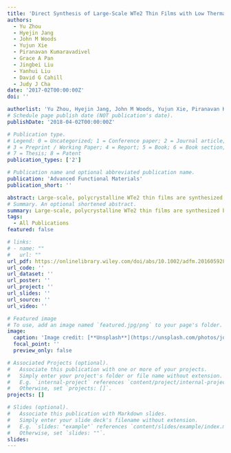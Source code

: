 ```yaml
---
title: 'Direct Synthesis of Large‐Scale WTe2 Thin Films with Low Thermal Conductivity'
authors:
  - Yu Zhou
  - Hyejin Jang
  - John M Woods
  - Yujun Xie
  - Piranavan Kumaravadivel
  - Grace A Pan
  - Jingbei Liu
  - Yanhui Liu
  - David G Cahill
  - Judy J Cha
date: '2017-02T00:00:00Z'
doi: ''

authorlist: 'Yu Zhou, Hyejin Jang, John M Woods, Yujun Xie, Piranavan Kumaravadivel, Grace A Pan, Jingbei Liu, Yanhui Liu, David G Cahill, Judy J Cha'
# Schedule page publish date (NOT publication's date).
publishDate: '2018-04-02T00:00:00Z'

# Publication type.
# Legend: 0 = Uncategorized; 1 = Conference paper; 2 = Journal article;
# 3 = Preprint / Working Paper; 4 = Report; 5 = Book; 6 = Book section;
# 7 = Thesis; 8 = Patent
publication_types: ['2']

# Publication name and optional abbreviated publication name.
publication: 'Advanced Functional Materials'
publication_short: ''

abstract: Large‐scale, polycrystalline WTe2 thin films are synthesized by atmospheric chemical vapor reaction of W metal films with Te vapor catalyzed by H2Te intermediates, paving a way to understanding the synthesis mechanism for low bonding energy tellurides and toward synthesis of single‐crystalline telluride nanoflakes. Through‐plane and in‐plane thermal conductivities of single‐crystal WTe2 flakes and polycrystalline WTe2 thin films are measured for the first time. Nanoscale grains and disorder in WTe2 thin films suppress the in‐plane thermal conductivity of WTe2 greatly, which is at least 7.5 times lower than that of the single‐crystalline flakes.
# Summary. An optional shortened abstract.
summary: Large‐scale, polycrystalline WTe2 thin films are synthesized by atmospheric chemical vapor reaction of W metal films with Te vapor catalyzed by H2Te intermediates, paving a way to understanding the synthesis mechanism for low bonding energy tellurides and toward synthesis of single‐crystalline telluride nanoflakes. Through‐plane and in‐plane thermal conductivities of single‐crystal WTe2 flakes and polycrystalline WTe2 thin films are measured for the first time. Nanoscale grains and disorder in WTe2 thin films suppress the in‐plane thermal conductivity of WTe2 greatly, which is at least 7.5 times lower than that of the single‐crystalline flakes.
tags:
  - All Publications
featured: false

# links:
# - name: ""
#   url: ""
url_pdf: https://onlinelibrary.wiley.com/doi/abs/10.1002/adfm.201605928
url_code: ''
url_dataset: ''
url_poster: ''
url_project: ''
url_slides: ''
url_source: ''
url_video: ''

# Featured image
# To use, add an image named `featured.jpg/png` to your page's folder.
image:
  caption: 'Image credit: [**Unsplash**](https://unsplash.com/photos/jdD8gXaTZsc)'
  focal_point: ''
  preview_only: false

# Associated Projects (optional).
#   Associate this publication with one or more of your projects.
#   Simply enter your project's folder or file name without extension.
#   E.g. `internal-project` references `content/project/internal-project/index.md`.
#   Otherwise, set `projects: []`.
projects: []

# Slides (optional).
#   Associate this publication with Markdown slides.
#   Simply enter your slide deck's filename without extension.
#   E.g. `slides: "example"` references `content/slides/example/index.md`.
#   Otherwise, set `slides: ""`.
slides:
---
```

